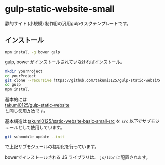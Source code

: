gulp-static-website-small
===============================

静的サイト (小規模) 制作用の汎用gulpタスクテンプレートです。

## インストール
```bash
npm install -g bower gulp
```
gulp, bower がインストールされていなければインストール。
```bash
mkdir yourProject
cd yourProject
git clone --recursive https://github.com/takumi0125/gulp-static-website-small.git .
cd gulp
npm install
```

基本的には  
<a href="https://github.com/takumi0125/gulp-static-website" target="_blank">takumi0125/gulp-static-website</a>  
と同じ使用方法です。

基本構造は
<a href="https://github.com/takumi0125/static-website-basic-small-src" target="_blank">takumi0125/static-website-basic-small-src</a>
を `src` 以下でサブモジュールとして使用しています。

```bash
git submodule update --init
```

で上記サブモジュールの初期化を行っています。

bowerでインストールされる JS ライブラリは、 `js/lib/` に配置されます。
